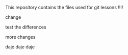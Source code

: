 This repository contains the files used for git lessons !!!!

change 

test the differences

more changes 


daje daje daje